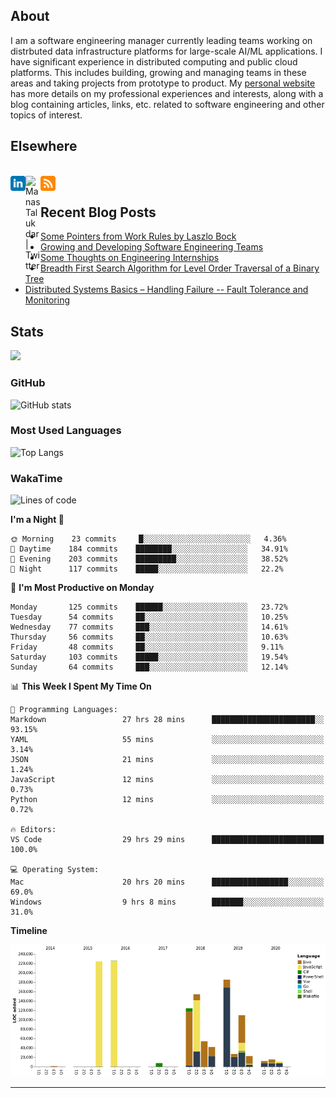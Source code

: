 ## About

I am a software engineering manager currently leading teams working on distrbuted data infrastructure platforms for large-scale AI/ML applications. I have significant experience in distributed computing and public cloud platforms. This includes building, growing and managing teams in these areas and taking projects from prototype to product. My [personal website](https://manastalukdar.github.io/) has more details on my professional experiences and interests, along with a blog containing articles, links, etc. related to software engineering and other topics of interest.

## Elsewhere

</br>

<a href="https://www.linkedin.com/in/manastalukdar" target="_blank">
  <img align="left" alt="Manas Talukdar | Linkedin" width="24px" src="https://raw.githubusercontent.com/edent/SuperTinyIcons/master/images/svg/linkedin.svg" />
</a>
<a href="https://www.twitter.com/manastalukdar" target="_blank">
  <img align="left" alt="Manas Talukdar | Twitter" width="24px" src="https://github.com/TheDudeThatCode/TheDudeThatCode/blob/master/Assets/Twitter.svg" />
</a>
<a href="https://manastalukdar.github.io/" target="_blank">
  <img align="left" alt="Manas Talukdar | Website" width="24px" src="https://github.com/edent/SuperTinyIcons/blob/master/images/svg/rss.svg" />
</a>

</br>

## Recent Blog Posts

<!-- BLOG:START -->
- [Some Pointers from Work Rules by Laszlo Bock](https://manastalukdar.github.io/blog/2020/01/25/work-rules-laszlo-bock-pointers/)
- [Growing and Developing Software Engineering Teams](https://manastalukdar.github.io/blog/2019/09/19/growing-developing-software-engineering-teams/)
- [Some Thoughts on Engineering Internships](https://manastalukdar.github.io/blog/2019/09/04/some-thoughts-on-engineering-internships/)
- [Breadth First Search Algorithm for Level Order Traversal of a Binary Tree](https://manastalukdar.github.io/blog/2019/08/29/breadth-first-search-binary-tree-level-order-traversal/)
- [Distributed Systems Basics – Handling Failure -- Fault Tolerance and Monitoring](https://manastalukdar.github.io/blog/2019/08/19/katemats-distributed-systems-fault-tolerance-monitoring/)
<!-- BLOG:END -->

## Stats

![](https://komarev.com/ghpvc/?username=manastalukdar)

### GitHub

![GitHub stats](https://github-readme-stats.vercel.app/api?username=manastalukdar&show_icons=true&hide_border=true&hide_rank=true&hide_title=true&icon_color=79ff97&text_color=cecac3&bg_color=4d4b4b)

### Most Used Languages

![Top Langs](https://github-readme-stats.vercel.app/api/top-langs/?username=manastalukdar&layout=compact&hide_border=true&hide_title=true&icon_color=79ff97&text_color=cecac3&bg_color=4d4b4b)

### WakaTime

<!--START_SECTION:waka-->
![Lines of code](https://img.shields.io/badge/From%20Hello%20World%20I%27ve%20Written-4.2%20million%20lines%20of%20code-blue)

**I'm a Night 🦉** 

```text
🌞 Morning    23 commits     █░░░░░░░░░░░░░░░░░░░░░░░░   4.36% 
🌆 Daytime    184 commits    ████████░░░░░░░░░░░░░░░░░   34.91% 
🌃 Evening    203 commits    █████████░░░░░░░░░░░░░░░░   38.52% 
🌙 Night      117 commits    █████░░░░░░░░░░░░░░░░░░░░   22.2%

```
📅 **I'm Most Productive on Monday** 

```text
Monday       125 commits    ██████░░░░░░░░░░░░░░░░░░░   23.72% 
Tuesday      54 commits     ██░░░░░░░░░░░░░░░░░░░░░░░   10.25% 
Wednesday    77 commits     ███░░░░░░░░░░░░░░░░░░░░░░   14.61% 
Thursday     56 commits     ██░░░░░░░░░░░░░░░░░░░░░░░   10.63% 
Friday       48 commits     ██░░░░░░░░░░░░░░░░░░░░░░░   9.11% 
Saturday     103 commits    █████░░░░░░░░░░░░░░░░░░░░   19.54% 
Sunday       64 commits     ███░░░░░░░░░░░░░░░░░░░░░░   12.14%

```


📊 **This Week I Spent My Time On** 

```text
💬 Programming Languages: 
Markdown                 27 hrs 28 mins      ███████████████████████░░   93.15% 
YAML                     55 mins             ░░░░░░░░░░░░░░░░░░░░░░░░░   3.14% 
JSON                     21 mins             ░░░░░░░░░░░░░░░░░░░░░░░░░   1.24% 
JavaScript               12 mins             ░░░░░░░░░░░░░░░░░░░░░░░░░   0.73% 
Python                   12 mins             ░░░░░░░░░░░░░░░░░░░░░░░░░   0.72%

🔥 Editors: 
VS Code                  29 hrs 29 mins      █████████████████████████   100.0%

💻 Operating System: 
Mac                      20 hrs 20 mins      █████████████████░░░░░░░░   69.0% 
Windows                  9 hrs 8 mins        ███████░░░░░░░░░░░░░░░░░░   31.0%

```

**Timeline**

![Chart not found](https://github.com/manastalukdar/manastalukdar/blob/master/charts/bar_graph.png) 


<!--END_SECTION:waka-->

---

<!--

**manastalukdar/manastalukdar** is a ✨ _special_ ✨ repository because its `README.md` (this file) appears on your GitHub profile.

Here are some ideas to get you started:

- 🔭 I’m currently working on ...
- 🌱 I’m currently learning ...
- 👯 I’m looking to collaborate on ...
- 🤔 I’m looking for help with ...
- 💬 Ask me about ...
- 📫 How to reach me: ...
- 😄 Pronouns: ...
- ⚡ Fun fact: ...
-->
